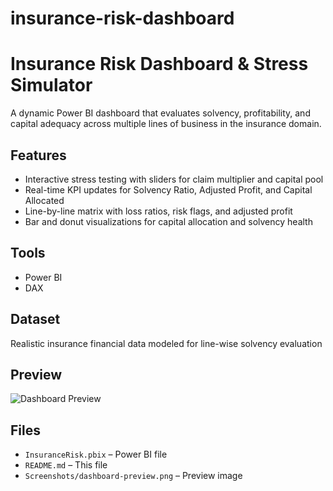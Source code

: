 # insurance-risk-dashboard
# Insurance Risk Dashboard & Stress Simulator

A dynamic Power BI dashboard that evaluates solvency, profitability, and capital adequacy across multiple lines of business in the insurance domain.

## Features
- Interactive stress testing with sliders for claim multiplier and capital pool
- Real-time KPI updates for Solvency Ratio, Adjusted Profit, and Capital Allocated
- Line-by-line matrix with loss ratios, risk flags, and adjusted profit
- Bar and donut visualizations for capital allocation and solvency health

## Tools
- Power BI
- DAX

##  Dataset
Realistic insurance financial data modeled for line-wise solvency evaluation

## Preview

![Dashboard Preview](Screenshots/dashboard-preview.png)

## Files
- `InsuranceRisk.pbix` – Power BI file
- `README.md` – This file
- `Screenshots/dashboard-preview.png` – Preview image
